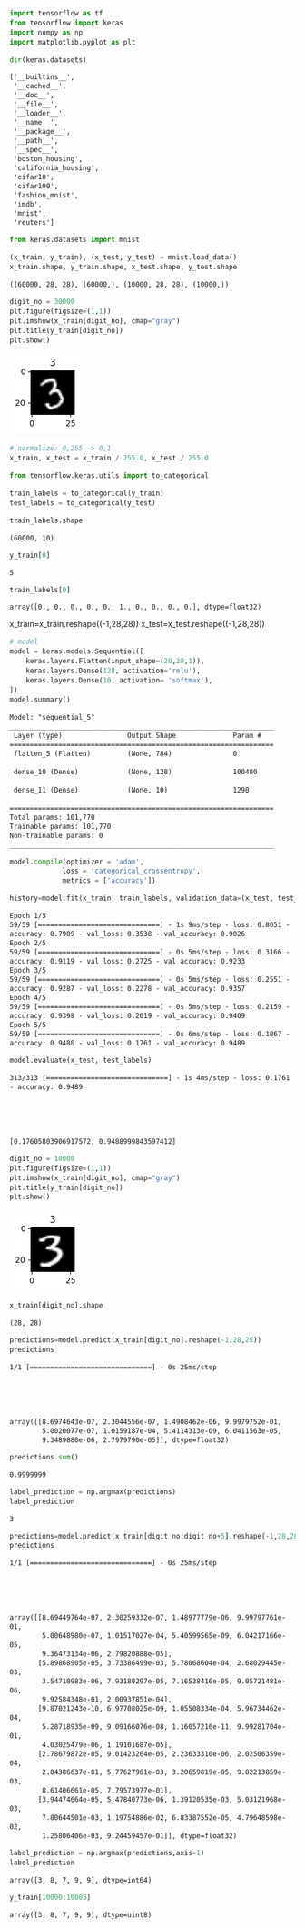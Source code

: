 ```python
import tensorflow as tf
from tensorflow import keras
import numpy as np
import matplotlib.pyplot as plt
```


```python
dir(keras.datasets)
```




    ['__builtins__',
     '__cached__',
     '__doc__',
     '__file__',
     '__loader__',
     '__name__',
     '__package__',
     '__path__',
     '__spec__',
     'boston_housing',
     'california_housing',
     'cifar10',
     'cifar100',
     'fashion_mnist',
     'imdb',
     'mnist',
     'reuters']




```python
from keras.datasets import mnist
```


```python
(x_train, y_train), (x_test, y_test) = mnist.load_data()
x_train.shape, y_train.shape, x_test.shape, y_test.shape
```




    ((60000, 28, 28), (60000,), (10000, 28, 28), (10000,))




```python
digit_no = 30000
plt.figure(figsize=(1,1))
plt.imshow(x_train[digit_no], cmap="gray")
plt.title(y_train[digit_no])
plt.show()
```


    
![png](images/05b_output_4_0.png)
    



```python
# normalize: 0,255 -> 0,1
x_train, x_test = x_train / 255.0, x_test / 255.0
```


```python
from tensorflow.keras.utils import to_categorical
```


```python
train_labels = to_categorical(y_train)
test_labels = to_categorical(y_test)
```


```python
train_labels.shape
```




    (60000, 10)




```python
y_train[0]
```




    5




```python
train_labels[0]
```




    array([0., 0., 0., 0., 0., 1., 0., 0., 0., 0.], dtype=float32)


x_train=x_train.reshape((-1,28,28))
x_test=x_test.reshape((-1,28,28))

```python
# model
model = keras.models.Sequential([
    keras.layers.Flatten(input_shape=(28,28,1)),
    keras.layers.Dense(128, activation='relu'),
    keras.layers.Dense(10, activation= 'softmax'),
])
model.summary()
```

    Model: "sequential_5"
    _________________________________________________________________
     Layer (type)                Output Shape              Param #   
    =================================================================
     flatten_5 (Flatten)         (None, 784)               0         
                                                                     
     dense_10 (Dense)            (None, 128)               100480    
                                                                     
     dense_11 (Dense)            (None, 10)                1290      
                                                                     
    =================================================================
    Total params: 101,770
    Trainable params: 101,770
    Non-trainable params: 0
    _________________________________________________________________
    


```python
model.compile(optimizer = 'adam',
             loss = 'categorical_crossentropy',
             metrics = ['accuracy'])
```


```python
history=model.fit(x_train, train_labels, validation_data=(x_test, test_labels), epochs=5, batch_size = 1024)
```

    Epoch 1/5
    59/59 [==============================] - 1s 9ms/step - loss: 0.8051 - accuracy: 0.7909 - val_loss: 0.3538 - val_accuracy: 0.9026
    Epoch 2/5
    59/59 [==============================] - 0s 5ms/step - loss: 0.3166 - accuracy: 0.9119 - val_loss: 0.2725 - val_accuracy: 0.9233
    Epoch 3/5
    59/59 [==============================] - 0s 5ms/step - loss: 0.2551 - accuracy: 0.9287 - val_loss: 0.2278 - val_accuracy: 0.9357
    Epoch 4/5
    59/59 [==============================] - 0s 5ms/step - loss: 0.2159 - accuracy: 0.9398 - val_loss: 0.2019 - val_accuracy: 0.9409
    Epoch 5/5
    59/59 [==============================] - 0s 6ms/step - loss: 0.1867 - accuracy: 0.9480 - val_loss: 0.1761 - val_accuracy: 0.9489
    


```python
model.evaluate(x_test, test_labels)
```

    313/313 [==============================] - 1s 4ms/step - loss: 0.1761 - accuracy: 0.9489
    




    [0.17605803906917572, 0.9488999843597412]




```python
digit_no = 10000
plt.figure(figsize=(1,1))
plt.imshow(x_train[digit_no], cmap="gray")
plt.title(y_train[digit_no])
plt.show()
```


    
![png](images/05b_output_16_0.png)
    



```python
x_train[digit_no].shape
```




    (28, 28)




```python
predictions=model.predict(x_train[digit_no].reshape(-1,28,28))
predictions
```

    1/1 [==============================] - 0s 25ms/step
    




    array([[8.6974643e-07, 2.3044556e-07, 1.4908462e-06, 9.9979752e-01,
            5.0020077e-07, 1.0159187e-04, 5.4114313e-09, 6.0411563e-05,
            9.3489880e-06, 2.7979790e-05]], dtype=float32)




```python
predictions.sum()
```




    0.9999999




```python
label_prediction = np.argmax(predictions)
label_prediction

```




    3






```python
predictions=model.predict(x_train[digit_no:digit_no+5].reshape(-1,28,28))
predictions
```

    1/1 [==============================] - 0s 25ms/step
    




    array([[8.69449764e-07, 2.30259332e-07, 1.48977779e-06, 9.99797761e-01,
            5.00648980e-07, 1.01517027e-04, 5.40599565e-09, 6.04217166e-05,
            9.36473134e-06, 2.79820888e-05],
           [5.89868905e-05, 3.73386499e-03, 5.78068604e-04, 2.68029445e-03,
            3.54710983e-06, 7.93180297e-05, 7.16538416e-05, 9.05721481e-06,
            9.92584348e-01, 2.00937851e-04],
           [9.87021243e-10, 6.97708025e-09, 1.05508334e-04, 5.96734462e-04,
            5.28718935e-09, 9.09166076e-08, 1.16057216e-11, 9.99281704e-01,
            4.03025479e-06, 1.19101687e-05],
           [2.78679872e-05, 9.01423264e-05, 2.23633310e-06, 2.02506359e-04,
            2.04386637e-01, 5.77627961e-03, 3.20659819e-05, 9.82213859e-03,
            8.61406661e-05, 7.79573977e-01],
           [3.94474664e-05, 5.47840773e-06, 1.39120535e-03, 5.03121968e-03,
            7.80644501e-03, 1.19754886e-02, 6.83387552e-05, 4.79648598e-02,
            1.25806406e-03, 9.24459457e-01]], dtype=float32)




```python
label_prediction = np.argmax(predictions,axis=1)
label_prediction
```




    array([3, 8, 7, 9, 9], dtype=int64)




```python
y_train[10000:10005]
```




    array([3, 8, 7, 9, 9], dtype=uint8)


